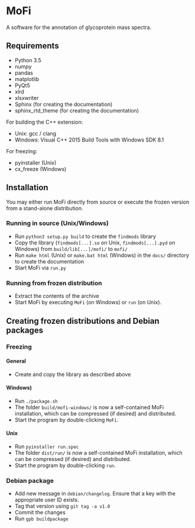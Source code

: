 # MoFi

A software for the annotation of glycoprotein mass spectra.



## Requirements

* Python 3.5
* numpy
* pandas
* matplotlib
* PyQt5
* xlrd
* xlsxwriter
* Sphinx (for creating the documentation)
* sphinx_rtd_theme (for creating the documentation)

For building the C++ extension:

* Unix: gcc / clang
* Windows: Visual C++ 2015 Build Tools with Windows SDK 8.1

For freezing:

* pyinstaller (Unix)
* cx_freeze (Windows)



## Installation

You may either run MoFi directly from source or execute the frozen version from a stand-alone distribution.


### Running in source (Unix/Windows)

* Run `python3 setup.py build` to create the `findmods` library
* Copy the library (`findmods[...].so` on Unix, `findmods[...].pyd` on Windows) from `build/lib[...]/mofi/` to `mofi/`
* Run `make html` (Unix) or `make.bat html` (Windows) in the `docs/` directory to create the documentation
* Start MoFi via `run.py`




### Running from frozen distribution

* Extract the contents of the archive
* Start MoFi by executing `MoFi` (on Windows) or `run` (on Unix).



## Creating frozen distributions and Debian packages

### Freezing

#### General

* Create and copy the library as described above


#### Windows)

* Run `./package.sh`
* The folder `build/mofi-windows/` is now a self-contained MoFi installation, which can be compressed (if desired) and distributed.
* Start the program by double-clicking `MoFi`.


#### Unix

* Run `pyinstaller run.spec`
* The folder `dist/run/` is now a self-contained MoFi installation, which can be compressed (if desired) and distributed.
* Start the program by double-clicking `run`.


### Debian package

* Add new message in `debian/changelog`. Ensure that a key with the appropriate user ID exists.
* Tag that version using `git tag -a v1.0`
* Commit the changes
* Run `gpb buildpackage`
